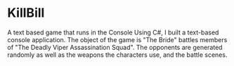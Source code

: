 # KillBill
A text based game that runs in the Console
Using C#, I built a text-based console application. The object of the game is "The Bride" battles members of "The Deadly Viper Assassination Squad". The opponents are generated randomly as well as the weapons the characters use, and the battle scenes.
